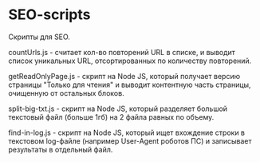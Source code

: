 # SEO-scripts
Скрипты для SEO.

countUrls.js - считает кол-во повторений URL в списке, и выводит список уникальных URL, отсортированных по количеству повторений.

getReadOnlyPage.js - скрипт на Node JS, который получает версию страницы "Только для чтения" и выводит контентную часть страницы, очищенную от остальных блоков.

split-big-txt.js - скрипт на Node JS, который разделяет большой текстовый файл (больше 1гб) на 2 файла равных по объему.

find-in-log.js - скрипт на Node JS, который ищет вхождение строки в текстовом log-файле (например User-Agent роботов ПС) и записывает результаты в отдельный файл.
